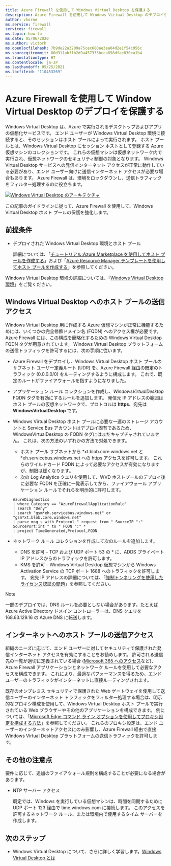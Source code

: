 ```yaml
---
title: Azure Firewall を使用して Windows Virtual Desktop を保護する
description: Azure Firewall を使用して Windows Virtual Desktop のデプロイを保護する方法を確認する
author: vhorne
ms.service: firewall
services: firewall
ms.topic: how-to
ms.date: 05/06/2020
ms.author: victorh
ms.openlocfilehash: 7b9de22a3209a75cec680ae3ea04d2e1f54c956c
ms.sourcegitcommit: 80d311abffb2d9a457333bcca898dfae830ea1b4
ms.translationtype: HT
ms.contentlocale: ja-JP
ms.lasthandoff: 05/25/2021
ms.locfileid: "110453269"
---
```

# <a name="use-azure-firewall-to-protect-window-virtual-desktop-deployments"></a>Azure Firewall を使用して Window Virtual Desktop のデプロイを保護する

Windows Virtual Desktop は、Azure で実行されるデスクトップおよびアプリの仮想化サービスです。 エンド ユーザーが Windows Virtual Desktop 環境に接続すると、そのセッションはホスト プールによって実行されます。 ホスト プールとは、Windows Virtual Desktop にセッション ホストとして登録する Azure 仮想マシンのコレクションです。 これらの仮想マシンは仮想ネットワーク内で実行され、仮想ネットワークのセキュリティ制御の対象となります。 Windows Virtual Desktop サービスへの発信インターネット アクセスが正常に動作している必要があり、エンド ユーザー向けに送信インターネット アクセスが必要な場合もあります。 Azure Firewall は、環境をロックダウンし、送信トラフィックをフィルター処理するのに役立ちます。

[ ![Windows Virtual Desktop のアーキテクチャ](media/protect-windows-virtual-desktop/windows-virtual-desktop-architecture-diagram.png) ](media/protect-windows-virtual-desktop/windows-virtual-desktop-architecture-diagram.png#lightbox)

この記事のガイドラインに従って、Azure Firewall を使用して、Windows Virtual Desktop ホスト プールの保護を強化します。

## <a name="prerequisites"></a>前提条件


 - デプロイされた Windows Virtual Desktop 環境とホスト プール

   詳細については、「[チュートリアル:Azure Marketplace を使用してホスト プールを作成する](../virtual-desktop/create-host-pools-azure-marketplace.md)」および「[Azure Resource Manager テンプレートを使用してホスト プールを作成する](../virtual-desktop/virtual-desktop-fall-2019/create-host-pools-arm-template.md)」を参照してください。

Windows Virtual Desktop 環境の詳細については、「[Windows Virtual Desktop 環境](../virtual-desktop/environment-setup.md)」をご覧ください。

## <a name="host-pool-outbound-access-to-windows-virtual-desktop"></a>Windows Virtual Desktop へのホスト プールの送信アクセス

Windows Virtual Desktop 用に作成する Azure 仮想マシンが正常に機能するためには、いくつかの完全修飾ドメイン名 (FQDN) へのアクセス権が必要です。 Azure Firewall には、この構成を簡略化するための Windows Virtual Desktop FQDN タグが用意されています。 Windows Virtual Desktop プラットフォームの送信トラフィックを許可するには、次の手順に従います。

- Azure Firewall をデプロイし、Windows Virtual Desktop ホスト プールのサブネット ユーザー定義ルート (UDR) を、Azure Firewall 経由の既定のトラフィック (0.0.0.0/0) をルーティングするように構成します。 これで、既定のルートがファイアウォールを指すようになりました。
- アプリケーション ルール コレクションを作成し、*WindowsVirtualDesktop* FQDN タグを有効にするルールを追加します。 発信元 IP アドレスの範囲はホスト プールの仮想ネットワークで、プロトコルは **https**、宛先は **WindowsVirtualDesktop** です。

- Windows Virtual Desktop ホスト プールに必要な一連のストレージ アカウントと Service Bus アカウントはデプロイ固有であるため、WindowsVirtualDesktop の FQDN タグにはまだキャプチャされていません。 これは、次の方法のいずれかの方法で対処できます。

   - ホスト プール サブネットから *xt.blob.core.windows.net と *eh.servicebus.windows.net への https アクセスを許可します。 これらのワイルドカード FQDN によって必要なアクセスが有効になりますが、制限は緩くなります。
   - 次の Log Analytics クエリを使用して、WVD ホストプールのデプロイ後に必要な FQDN を正確に一覧表示してから、ファイアウォール アプリケーション ルールでそれらを明示的に許可します。
   ```
   AzureDiagnostics
   | where Category == "AzureFirewallApplicationRule"
   | search "Deny"
   | search "gsm*eh.servicebus.windows.net" or "gsm*xt.blob.core.windows.net"
   | parse msg_s with Protocol " request from " SourceIP ":" SourcePort:int " to " FQDN ":" *
   | project TimeGenerated,Protocol,FQDN
   ```

- ネットワーク ルール コレクションを作成して次のルールを追加します。

   - DNS を許可 – TCP および UDP ポート 53 の * に、ADDS プライベート IP アドレスからのトラフィックを許可します。
   - KMS を許可 – Windows Virtual Desktop 仮想マシンから Windows Activation Service の TCP ポート 1688 へのトラフィックを許可します。 宛先 IP アドレスの詳細については、「[強制トンネリングを使用したライセンス認証の問題](/troubleshoot/azure/virtual-machines/custom-routes-enable-kms-activation#solution)」を参照してください。

> [!NOTE]
> 一部のデプロイでは、DNS ルールを必要としない場合があります。たとえば Azure Active Directory ドメイン コントローラーは、DNS クエリを 168.63.129.16 の Azure DNS に転送します。

## <a name="host-pool-outbound-access-to-the-internet"></a>インターネットへのホスト プールの送信アクセス

組織のニーズに応じて、エンド ユーザーに対してセキュリティで保護された発信インターネット アクセスを有効にすることをお勧めします。 許可される送信先の一覧が適切に定義されている場合 ([Microsoft 365 へのアクセス](/microsoft-365/enterprise/microsoft-365-ip-web-service)など)、Azure Firewall アプリケーションとネットワーク ルールを使用して必要なアクセスを構成できます。 これにより、最適なパフォーマンスを得るため、エンド ユーザーのトラフィックがインターネットに直接ルーティングされます。

既存のオンプレミス セキュリティで保護された Web ゲートウェイを使用して送信ユーザーのインターネット トラフィックをフィルター処理する場合は、明示的なプロキシ構成を使用して、Windows Virtual Desktop ホスト プールで実行されている Web ブラウザーやその他のアプリケーションを構成できます。 例については、「[Microsoft Edge コマンド ライン オプションを使用してプロキシ設定を構成する方法](/deployedge/edge-learnmore-cmdline-options-proxy-settings)」を参照してください。 これらのプロキシ設定は、エンド ユーザーのインターネットアクセスにのみ影響し、Azure Firewall 経由で直接 Windows Virtual Desktop プラットフォームの送信トラフィックを許可します。

## <a name="additional-considerations"></a>その他の注意点

要件に応じて、追加のファイアウォール規則を構成することが必要になる場合があります。

- NTP サーバー アクセス

   既定では、Windows を実行している仮想マシンは、時間を同期するために UDP ポート 123 経由で time.windows.com に接続します。 このアクセスを許可するネットワーク ルール、または環境内で使用するタイム サーバーを作成します。


## <a name="next-steps"></a>次のステップ

- Windows Virtual Desktop について、さらに詳しく学習します。[Windows Virtual Desktop とは](../virtual-desktop/overview.md)
